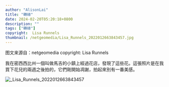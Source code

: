 ```yaml
---
author: "AlisonLai"
title: "轉綠"
date: 2024-02-20T05:20:18+0800
description: ""
tags: ["轉綠"]
copyright:  Lisa Runnels
thumbnail: /netgeomedia/Lisa_Runnels_2022012663843457.jpg
---
```

图文来源自：netgeomedia  copyright:  Lisa Runnels

我在密西西比州一個叫做馬吉的小鎮上經過花店，發現了這些花。這張照片是在我買下花兒的兩週之後拍的，它們剛開始凋謝，拍起來別有一番美感。

![_Lisa_Runnels_2022012663843457](/netgeomedia/_Lisa_Runnels_2022012663843457.jpg)